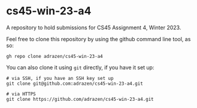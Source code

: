 # cs45-win-23-a4
A repository to hold submissions for CS45 Assignment 4, Winter 2023.

Feel free to clone this repository by using the github command line tool, as so:

```shell
gh repo clone adrazen/cs45-win-23-a4
```

You can also clone it using `git` directly, if you have it set up:

```shell
# via SSH, if you have an SSH key set up
git clone git@github.com:adrazen/cs45-win-23-a4.git

# via HTTPS
git clone https://github.com/adrazen/cs45-win-23-a4.git
```
